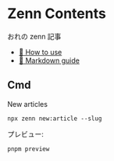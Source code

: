 # Zenn Contents

おれの zenn 記事

* [📘 How to use](https://zenn.dev/zenn/articles/zenn-cli-guide)
* [📘 Markdown guide](https://zenn.dev/zenn/articles/markdown-guide)

## Cmd

New articles
```shell
npx zenn new:article --slug
```

プレビュー:
```shell
pnpm preview
```
